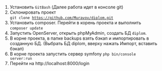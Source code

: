 1. Установить <code>GitBash</code> (Далее работа идет в консоле git) 
2. Склонировать проект <br>
<code>git clone https://github.com/Muravov/diplom.git </code>
3. Установить composer. Перейти в корень проекта и выполнить <br> 
<code>composer update</code>
4. Запустить OpenServer, открыть phpMyAdmin, создать БД <code>diplom</code>.
5. В корне проекта, в папке backups взять бэкап и импортировать в созданную БД. (Выбрать БД diplom, вверху нажать Импорт, вставить бэкап)
6. В корне проекта запустить сервер symfony <code>php bin/console server:run</code>
7. Перейти на <url> http://localhost:8000/login </url>